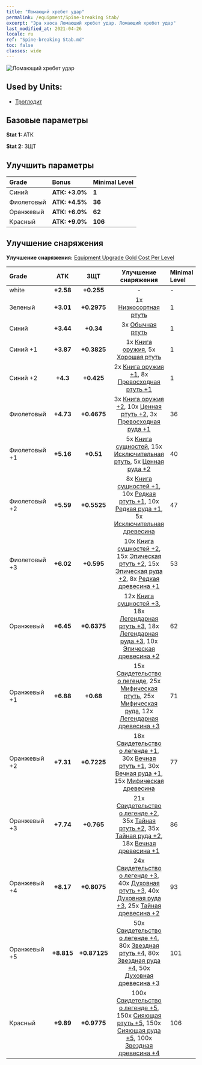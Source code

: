 ```yaml
---
title: "Ломающий хребет удар"
permalink: /equipment/Spine-breaking Stab/
excerpt: "Эра хаоса Ломающий хребет удар. Ломающий хребет удар"
last_modified_at: 2021-04-26
locale: ru
ref: "Spine-breaking Stab.md"
toc: false
classes: wide
---
```


  ![Ломающий хребет удар](/images/e/e_7013.png)

## Used by Units:

* [Троглодит](/ru/units/Troglodyte/) 


## Базовые параметры
 **Stat 1:** АТК

 **Stat 2:** ЗЩТ

## Улучшить параметры

  |     Grade    |   Bonus | Minimal Level | 
  |:-------------|:--------|:--------------| 
  | Синий | **АТК: +3.0%** | **1** | 
  | Фиолетовый | **АТК: +4.5%** | **36** | 
  | Оранжевый | **АТК: +6.0%** | **62** | 
  | Красный | **АТК: +9.0%** | **106** | 


## Улучшение снаряжения
 **Улучшение снаряжения:** [Equipment Upgrade Gold Cost Per Level](/equipment/EquipmentUpgradeCostPerLevel/) 

  |          Grade      | АТК | ЗЩТ | Улучшение снаряжения | Minimal Level |
  |:--------------------|:---------:|:---------:|:----------------:|:--------------|
  | white | **+2.58** | **+0.255** | - | - |
  | Зеленый | **+3.01** | **+0.2975** | 1x [Низкосортная ртуть](/ItemsRU/mat_2/) | 1 |
  | Синий | **+3.44** | **+0.34** | 3x [Обычная ртуть](/ItemsRU/mat_8/) | 1 |
  | Синий +1 | **+3.87** | **+0.3825** | 1x [Книга оружия](/ItemsRU/mat_18/), 5x [Хорошая ртуть](/ItemsRU/mat_14/) | 1 |
  | Синий +2 | **+4.3** | **+0.425** | 2x [Книга оружия +1](/ItemsRU/mat_25/), 8x [Превосходная ртуть +1](/ItemsRU/mat_21/) | 1 |
  | Фиолетовый | **+4.73** | **+0.4675** | 3x [Книга оружия +2](/ItemsRU/mat_32/), 10x [Ценная ртуть +2](/ItemsRU/mat_28/), 3x [Превосходная руда +1](/ItemsRU/mat_19/) | 36 |
  | Фиолетовый +1 | **+5.16** | **+0.51** | 5x [Книга сущностей](/ItemsRU/mat_39/), 15x [Исключительная ртуть](/ItemsRU/mat_35/), 5x [Ценная руда +2](/ItemsRU/mat_26/) | 40 |
  | Фиолетовый +2 | **+5.59** | **+0.5525** | 8x [Книга сущностей +1](/ItemsRU/mat_46/), 10x [Редкая ртуть +1](/ItemsRU/mat_42/), 10x [Редкая руда +1](/ItemsRU/mat_40/), 5x [Исключительная древесина](/ItemsRU/mat_34/) | 47 |
  | Фиолетовый +3 | **+6.02** | **+0.595** | 10x [Книга сущностей +2](/ItemsRU/mat_53/), 15x [Эпическая ртуть +2](/ItemsRU/mat_49/), 15x [Эпическая руда +2](/ItemsRU/mat_47/), 8x [Редкая древесина +1](/ItemsRU/mat_41/) | 53 |
  | Оранжевый | **+6.45** | **+0.6375** | 12x [Книга сущностей +3](/ItemsRU/mat_60/), 18x [Легендарная ртуть +3](/ItemsRU/mat_56/), 18x [Легендарная руда +3](/ItemsRU/mat_54/), 10x [Эпическая древесина +2](/ItemsRU/mat_48/) | 62 |
  | Оранжевый +1 | **+6.88** | **+0.68** | 15x [Свидетельство о легенде](/ItemsRU/mat_67/), 25x [Мифическая ртуть](/ItemsRU/mat_63/), 25x [Мифическая руда](/ItemsRU/mat_61/), 12x [Легендарная древесина +3](/ItemsRU/mat_55/) | 71 |
  | Оранжевый +2 | **+7.31** | **+0.7225** | 18x [Свидетельство о легенде +1](/ItemsRU/mat_74/), 30x [Вечная ртуть +1](/ItemsRU/mat_70/), 30x [Вечная руда +1](/ItemsRU/mat_68/), 15x [Мифическая древесина](/ItemsRU/mat_62/) | 77 |
  | Оранжевый +3 | **+7.74** | **+0.765** | 21x [Свидетельство о легенде +2](/ItemsRU/mat_81/), 35x [Тайная ртуть +2](/ItemsRU/mat_77/), 35x [Тайная руда +2](/ItemsRU/mat_75/), 18x [Вечная древесина +1](/ItemsRU/mat_69/) | 86 |
  | Оранжевый +4 | **+8.17** | **+0.8075** | 24x [Свидетельство о легенде +3](/ItemsRU/mat_88/), 40x [Духовная ртуть +3](/ItemsRU/mat_84/), 40x [Духовная руда +3](/ItemsRU/mat_82/), 25x [Тайная древесина +2](/ItemsRU/mat_76/) | 93 |
  | Оранжевый +5 | **+8.815** | **+0.87125** | 50x [Свидетельство о легенде +4](/ItemsRU/mat_95/), 80x [Звездная ртуть +4](/ItemsRU/mat_91/), 80x [Звездная руда +4](/ItemsRU/mat_89/), 50x [Духовная древесина +3](/ItemsRU/mat_83/) | 101 |
  | Красный | **+9.89** | **+0.9775** | 100x [Свидетельство о легенде +5](/ItemsRU/mat_102/), 150x [Сияющая ртуть +5](/ItemsRU/mat_98/), 150x [Сияющая руда +5](/ItemsRU/mat_96/), 100x [Звездная древесина +4](/ItemsRU/mat_90/) | 106 |

